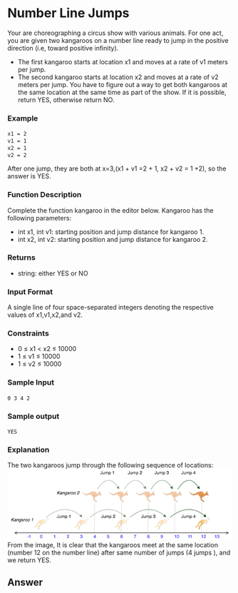 # Number Line Jumps
Your are choreographing a circus show with various animals. For one act, you are given two kangaroos on a number line ready to jump in the positive direction (i.e, toward positive infinity).
* The first kangaroo starts at location x1 and moves at a rate of v1 meters per jump.
* The second kangaroo starts at location x2 and moves at a rate of v2 meters per jump.
You have to figure out a way to get both kangaroos at the same location at the same time as part of the show.
If it is possible, return YES, otherwise return NO.

### Example
    x1 = 2
    v1 = 1
    x2 = 1
    v2 = 2
After one jump, they are both at x=3,(x1 + v1 =2 + 1, x2 + v2 = 1 +2), so the answer is YES.

### Function Description
Complete the function kangaroo in the editor below.
Kangaroo has the following parameters:
* int x1, int v1: starting position and jump distance for kangaroo 1.
* int x2, int v2: starting position and jump distance for kangaroo 2.

### Returns
* string: either YES or NO

### Input Format
A single line of four space-separated integers denoting the respective values of x1,v1,x2,and v2.

### Constraints
* 0 ≤ x1 < x2 ≤ 10000
* 1 ≤ v1 ≤ 10000
* 1 ≤ v2 ≤ 10000

### Sample Input
    0 3 4 2

### Sample output
    YES

### Explanation
The two kangaroos jump through the following sequence of locations:
<img src="../Img/numberLineJumps1.png" width="600">
From the image, It is clear that the kangaroos meet at the same location (number 12 on the number line) after same number of jumps (4 jumps ), and we return YES.

## Answer
